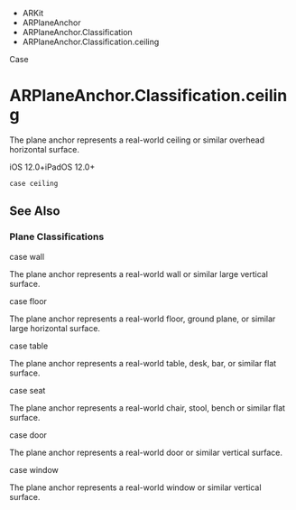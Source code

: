 

- ARKit
- ARPlaneAnchor
- ARPlaneAnchor.Classification
-  ARPlaneAnchor.Classification.ceiling 

Case

# ARPlaneAnchor.Classification.ceiling

The plane anchor represents a real-world ceiling or similar overhead horizontal surface.

iOS 12.0+iPadOS 12.0+

``` source
case ceiling
```

## See Also

### Plane Classifications

case wall

The plane anchor represents a real-world wall or similar large vertical surface.

case floor

The plane anchor represents a real-world floor, ground plane, or similar large horizontal surface.

case table

The plane anchor represents a real-world table, desk, bar, or similar flat surface.

case seat

The plane anchor represents a real-world chair, stool, bench or similar flat surface.

case door

The plane anchor represents a real-world door or similar vertical surface.

case window

The plane anchor represents a real-world window or similar vertical surface.


